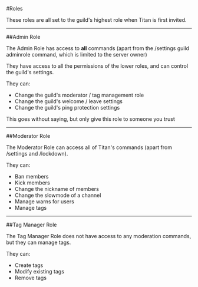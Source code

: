 #Roles

These roles are all set to the guild's highest role when Titan is first invited.

---

##Admin Role

The Admin Role has access to **all** commands (apart from the /settings guild adminrole command, which is limited to the server owner)

They have access to all the permissions of the lower roles, and can control the guild's settings.

They can:

* Change the guild's moderator / tag management role
* Change the guild's welcome / leave settings
* Change the guild's ping protection settings

This goes without saying, but only give this role to someone you trust

---

##Moderator Role

The Moderator Role can access all of Titan's commands (apart from /settings and /lockdown).

They can:

* Ban members
* Kick members
* Change the nickname of members
* Change the slowmode of a channel
* Manage warns for users
* Manage tags

---

##Tag Manager Role

The Tag Manager Role does not have access to any moderation commands, but they can manage tags.

They can:

* Create tags
* Modify existing tags
* Remove tags